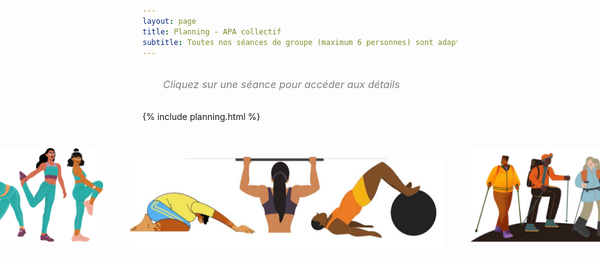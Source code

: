 ```yaml
---
layout: page
title: Planning - APA collectif
subtitle: Toutes nos séances de groupe (maximum 6 personnes) sont adaptées au travers d'activités spécifiques. 
---
```


<!-- Include html -->
<h3 style="margin: 2em; font-weight: normal; color: grey; ">
  <i>
    Cliquez sur une séance pour accéder aux détails
  </i>
</h3>

{% include planning.html %}
<div style="display: flex; justify-content: center;">
  <img style="height: 150px; margin-top: 2em" src="/assets/images/5.png" />
  <img style="height: 150px; margin: 3em 0 0 3em" src="/assets/images/bandeau_3.png" />
  <img style="height: 150px; margin: 2em 0 0 3em" src="/assets/images/bandeau_4.png" />
</div>